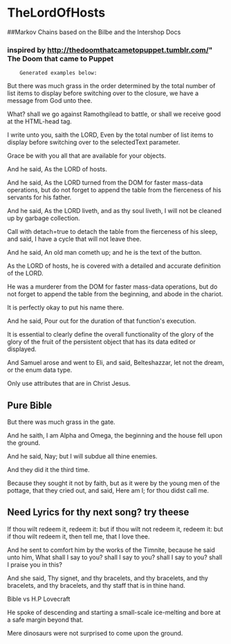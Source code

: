 # TheLordOfHosts
##Markov Chains based on the Bilbe and the Intershop Docs
###	inspired by http://thedoomthatcametopuppet.tumblr.com/" The Doom that came to Puppet
		Generated examples below:

But there was much grass in the order determined by the total number of list items to display before switching over to the closure, we have a message from God unto thee.

What? shall we go against Ramothgilead to battle, or shall we receive good at the HTML-head tag.

I write unto you, saith the LORD, Even by the total number of list items to display before switching over to the selectedText parameter.

Grace be with you all that are available for your objects.

And he said, As the LORD of hosts.

And he said, As the LORD turned from the DOM for faster mass-data operations, but do not forget to append the table from the fierceness of his servants for his father.

And he said, As the LORD liveth, and as thy soul liveth, I will not be cleaned up by garbage collection.

Call with detach=true to detach the table from the fierceness of his sleep, and said, I have a cycle that will not leave thee.

And he said, An old man cometh up; and he is the text of the button.

As the LORD of hosts, he is covered with a detailed and accurate definition of the LORD.

He was a murderer from the DOM for faster mass-data operations, but do not forget to append the table from the beginning, and abode in the chariot.

It is perfectly okay to put his name there.

And he said, Pour out for the duration of that function's execution.

It is essential to clearly define the overall functionality of the glory of the glory of the fruit of the persistent object that has its data edited or displayed.

And Samuel arose and went to Eli, and said, Belteshazzar, let not the dream, or the enum data type.

Only use attributes that are in Christ Jesus.

## Pure Bible

But there was much grass in the gate.

And he saith, I am Alpha and Omega, the beginning and the house fell upon the ground.

And he said, Nay; but I will subdue all thine enemies.

And they did it the third time.

Because they sought it not by faith, but as it were by the young men of the pottage, that they cried out, and said, Here am I; for thou didst call me.

## Need Lyrics for thy next song? try theese

If thou wilt redeem it, redeem it: but if thou wilt not redeem it, redeem it: but if thou wilt redeem it, then tell me, that I love thee.

And he sent to comfort him by the works of the Timnite, because he said unto him, What shall I say to you? shall I say to you? shall I say to you? shall I praise you in this?

And she said, Thy signet, and thy bracelets, and thy bracelets, and thy bracelets, and thy bracelets, and thy staff that is in thine hand.

Bible vs H.P Lovecraft

He spoke of descending and starting a small-scale ice-melting and bore at a safe margin beyond that.

Mere dinosaurs were not surprised to come upon the ground.
